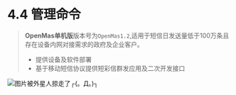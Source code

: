 # 4.4 管理命令

> **OpenMas单机版**版本号为`OpenMas1.2`,适用于短信日发送量低于100万条且存在设备内网对接需求的政府及企业客户。
>
> * 提供设备及软件部署  
> * 基于移动短信协议提供短彩信群发应用及二次开发接口

![&#x56FE;&#x7247;&#x88AB;&#x5916;&#x661F;&#x4EBA;&#x63A0;&#x8D70;&#x4E86;&#x250C;\(&#x3002;&#x414;&#x3002;\)&#x2510;](https://github.com/AppleTu/mybook/tree/3f98f8780eb01a78af97e26212693d61f840d67e/images/loginPage_V1.2.jpg)

